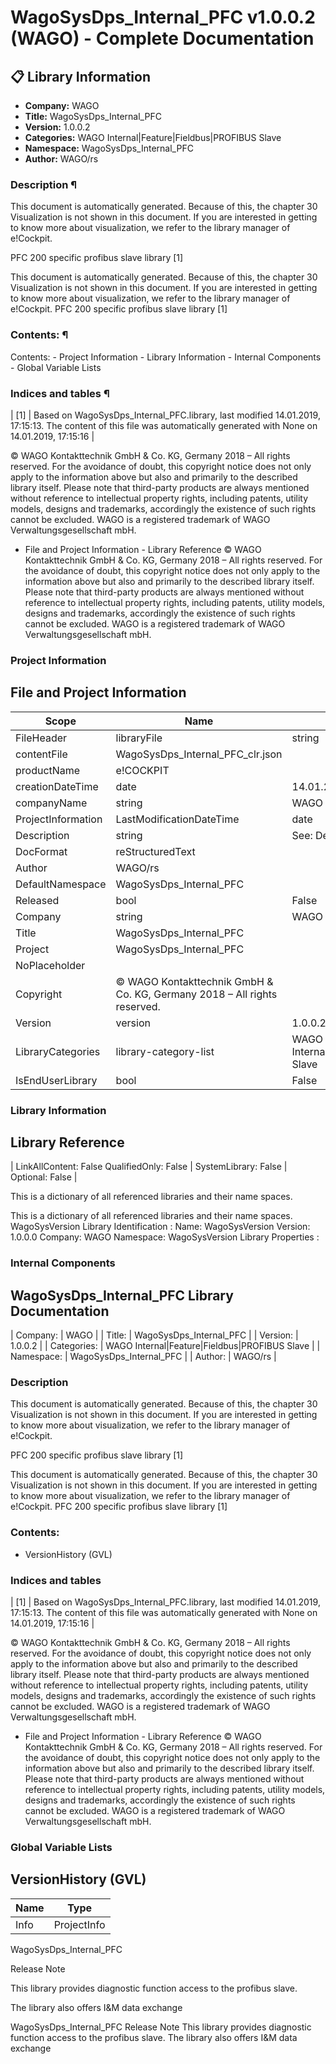 # WagoSysDps_Internal_PFC v1.0.0.2 (WAGO) - Complete Documentation


## 📋 Library Information

- **Company:** WAGO
- **Title:** WagoSysDps_Internal_PFC
- **Version:** 1.0.0.2
- **Categories:** WAGO Internal|Feature|Fieldbus|PROFIBUS Slave
- **Namespace:** WagoSysDps_Internal_PFC
- **Author:** WAGO/rs

### Description ¶


This document is automatically generated. Because of this, the chapter 30 Visualization is not shown in this document. If you are interested in getting to know more about visualization, we refer to the library manager of e!Cockpit.

PFC 200 specific profibus slave library [1]

This document is automatically generated. Because of this, the chapter 30 Visualization is not shown in this document. If you are interested in getting to know more about visualization, we refer to the library manager of e!Cockpit. PFC 200 specific profibus slave library [1]

### Contents: ¶


Contents: - Project Information - Library Information - Internal Components - Global Variable Lists

### Indices and tables ¶


| [1] | Based on WagoSysDps_Internal_PFC.library, last modified 14.01.2019, 17:15:13. The content of this file was automatically generated with None on 14.01.2019, 17:15:16 |

© WAGO Kontakttechnik GmbH & Co. KG, Germany 2018 – All rights reserved. For the avoidance of doubt, this copyright notice does not only apply to the information above but also and primarily to the described library itself. Please note that third-party products are always mentioned without reference to intellectual property rights, including patents, utility models, designs and trademarks, accordingly the existence of such rights cannot be excluded. WAGO is a registered trademark of WAGO Verwaltungsgesellschaft mbH.

- File and Project Information - Library Reference © WAGO Kontakttechnik GmbH & Co. KG, Germany 2018 – All rights reserved. For the avoidance of doubt, this copyright notice does not only apply to the information above but also and primarily to the described library itself. Please note that third-party products are always mentioned without reference to intellectual property rights, including patents, utility models, designs and trademarks, accordingly the existence of such rights cannot be excluded. WAGO is a registered trademark of WAGO Verwaltungsgesellschaft mbH.

### Project Information


## File and Project Information


| Scope | Name | Type | Content |
| --- | --- | --- | --- |
| FileHeader | libraryFile | string | WagoSysDps_Internal_PFC.library |
| contentFile | WagoSysDps_Internal_PFC_clr.json |
| productName | e!COCKPIT |
| creationDateTime | date | 14.01.2019, 17:15:16 |
| companyName | string | WAGO |
| ProjectInformation | LastModificationDateTime | date | 14.01.2019, 17:15:13 |
| Description | string | See: Description |
| DocFormat | reStructuredText |
| Author | WAGO/rs |
| DefaultNamespace | WagoSysDps_Internal_PFC |
| Released | bool | False |
| Company | string | WAGO |
| Title | WagoSysDps_Internal_PFC |
| Project | WagoSysDps_Internal_PFC |
| NoPlaceholder |  |
| Copyright | © WAGO Kontakttechnik GmbH & Co. KG, Germany 2018 – All rights reserved. |
| Version | version | 1.0.0.2 |
| LibraryCategories | library-category-list | WAGO Internal\|Feature\|Fieldbus\|PROFIBUS Slave |
| IsEndUserLibrary | bool | False |

### Library Information


## Library Reference


| LinkAllContent: False QualifiedOnly: False | SystemLibrary: False | Optional: False |

This is a dictionary of all referenced libraries and their name spaces.

This is a dictionary of all referenced libraries and their name spaces. WagoSysVersion Library Identification : Name: WagoSysVersion Version: 1.0.0.0 Company: WAGO Namespace: WagoSysVersion Library Properties :

### Internal Components


## WagoSysDps_Internal_PFC Library Documentation


| Company: | WAGO |
| Title: | WagoSysDps_Internal_PFC |
| Version: | 1.0.0.2 |
| Categories: | WAGO Internal\|Feature\|Fieldbus\|PROFIBUS Slave |
| Namespace: | WagoSysDps_Internal_PFC |
| Author: | WAGO/rs |

### Description


This document is automatically generated. Because of this, the chapter 30 Visualization is not shown in this document. If you are interested in getting to know more about visualization, we refer to the library manager of e!Cockpit.

PFC 200 specific profibus slave library [1]

This document is automatically generated. Because of this, the chapter 30 Visualization is not shown in this document. If you are interested in getting to know more about visualization, we refer to the library manager of e!Cockpit. PFC 200 specific profibus slave library [1]

### Contents:


- VersionHistory (GVL)

### Indices and tables


| [1] | Based on WagoSysDps_Internal_PFC.library, last modified 14.01.2019, 17:15:13. The content of this file was automatically generated with None on 14.01.2019, 17:15:16 |

© WAGO Kontakttechnik GmbH & Co. KG, Germany 2018 – All rights reserved. For the avoidance of doubt, this copyright notice does not only apply to the information above but also and primarily to the described library itself. Please note that third-party products are always mentioned without reference to intellectual property rights, including patents, utility models, designs and trademarks, accordingly the existence of such rights cannot be excluded. WAGO is a registered trademark of WAGO Verwaltungsgesellschaft mbH.

- File and Project Information - Library Reference © WAGO Kontakttechnik GmbH & Co. KG, Germany 2018 – All rights reserved. For the avoidance of doubt, this copyright notice does not only apply to the information above but also and primarily to the described library itself. Please note that third-party products are always mentioned without reference to intellectual property rights, including patents, utility models, designs and trademarks, accordingly the existence of such rights cannot be excluded. WAGO is a registered trademark of WAGO Verwaltungsgesellschaft mbH.

### Global Variable Lists


## VersionHistory (GVL)


| Name | Type |
| --- | --- |
| Info | ProjectInfo |

WagoSysDps_Internal_PFC

Release Note

This library provides diagnostic function access to the profibus slave.

The library also offers I&M data exchange

WagoSysDps_Internal_PFC Release Note This library provides diagnostic function access to the profibus slave. The library also offers I&M data exchange